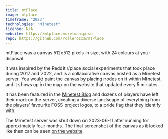 ```yaml
---
title: mtPlace
image: mtplace
timeframe: "2023"
technologies: "Minetest"
license: N/A
website: https://mtplace.voxelmanip.se
repo: https://github.com/rollerozxa/mtPlace
---
```


mtPlace was a canvas 512x512 pixels in size, with 24 colours at your disposal.

It was inspired by the Reddit r/place social experiments that took place during 2017 and 2022, and is a collaborative canvas hosted as a Minetest server. You would paint the canvas by placing nodes on it within Minetest, and it shows up in the map on the website that updated every 5 minutes.

It has been featured in the [Minetest Blog](https://blog.minetest.net/2023/03/12/February/#server-news) and dozens of players have left their mark on the server, creating a diverse landscape of everything from the players' favourite FOSS project logos, to a pride flag that they identify with.

The Minetest server was shut down on 2023-06-11 after running for approximately four months. The final screenshot of the canvas as it looked like then can be seen [on the website](https://mtplace.voxelmanip.se/).
